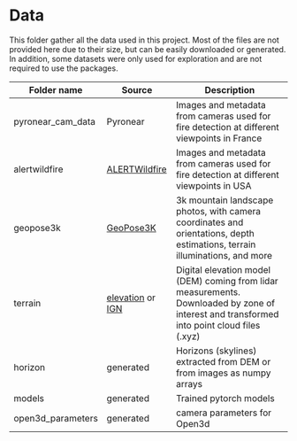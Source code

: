 # Data
This folder gather all the data used in this project. Most of the files are not provided here due to their size, but can be easily downloaded or generated. In addition, some datasets were only used for exploration and are not required to use the packages.  

| Folder name  | Source | Description |
|---|---|---|
| pyronear_cam_data  | Pyronear  | Images and metadata from cameras used for fire detection at different viewpoints in France |
| alertwildfire | [ALERTWildfire](https://www.alertwildfire.org/) | Images and metadata from cameras used for fire detection at different viewpoints in USA |
| geopose3k| [GeoPose3K](https://cphoto.fit.vutbr.cz/geoPose3K/)| 3k mountain landscape photos, with camera coordinates and orientations, depth estimations, terrain illuminations, and more |
| terrain | [elevation](https://pypi.org/project/elevation/) or [IGN](https://geoservices.ign.fr/lidarhd)| Digital elevation model (DEM) coming from lidar measurements. Downloaded by zone of interest and transformed into point cloud files (.xyz)|
| horizon | generated | Horizons (skylines) extracted from DEM or from images as numpy arrays |
| models | generated | Trained pytorch models |
| open3d_parameters | generated | camera parameters for Open3d |
